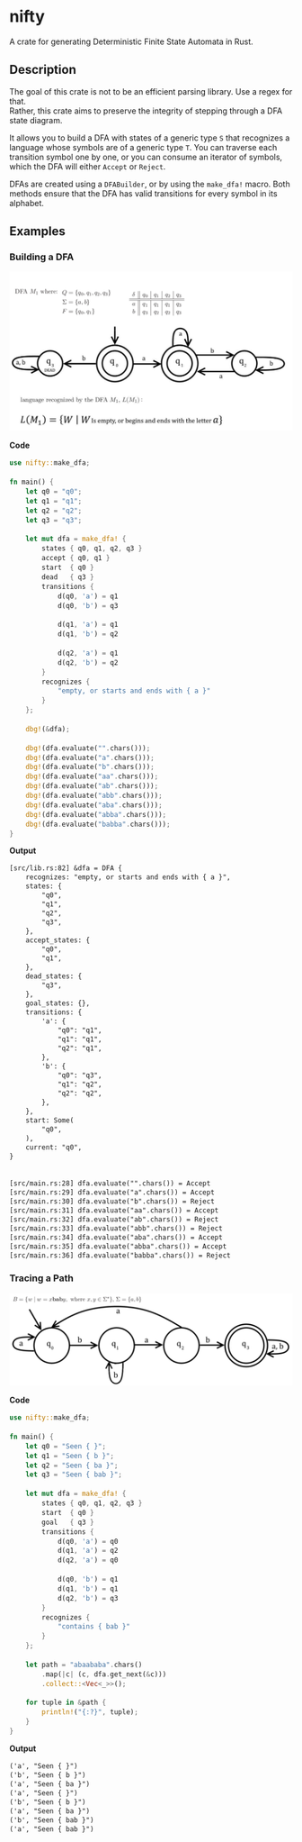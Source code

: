 # nifty
A crate for generating Deterministic Finite State Automata in Rust.  

## Description

The goal of this crate is not to be an efficient parsing library. Use a regex for that.  
Rather, this crate aims to preserve the integrity of stepping through a DFA state diagram.   

It allows you to build a DFA with states of a generic type `S` that recognizes a language
whose symbols are of a generic type `T`. You can traverse each transition symbol one by one, or you can 
consume an iterator of symbols, which the DFA will either `Accept` or `Reject`.

DFAs are created using a `DFABuilder`, or by using the `make_dfa!` macro.
Both methods ensure that the DFA has valid transitions for every symbol in its alphabet.

## Examples

### Building a DFA

![example](images/example.png)

**Code**
```rust
use nifty::make_dfa;

fn main() {
    let q0 = "q0";
    let q1 = "q1";
    let q2 = "q2";
    let q3 = "q3";

    let mut dfa = make_dfa! {
        states { q0, q1, q2, q3 }
        accept { q0, q1 }
        start  { q0 }
        dead   { q3 }
        transitions {
            d(q0, 'a') = q1
            d(q0, 'b') = q3

            d(q1, 'a') = q1
            d(q1, 'b') = q2

            d(q2, 'a') = q1
            d(q2, 'b') = q2
        }
        recognizes { 
            "empty, or starts and ends with { a }"
        }
    };

    dbg!(&dfa);

    dbg!(dfa.evaluate("".chars()));
    dbg!(dfa.evaluate("a".chars()));
    dbg!(dfa.evaluate("b".chars()));
    dbg!(dfa.evaluate("aa".chars()));
    dbg!(dfa.evaluate("ab".chars()));
    dbg!(dfa.evaluate("abb".chars()));
    dbg!(dfa.evaluate("aba".chars()));
    dbg!(dfa.evaluate("abba".chars()));
    dbg!(dfa.evaluate("babba".chars()));
}
```

**Output**
```
[src/lib.rs:82] &dfa = DFA {
    recognizes: "empty, or starts and ends with { a }",
    states: {
        "q0",
        "q1",
        "q2",
        "q3",
    },
    accept_states: {
        "q0",
        "q1",
    },
    dead_states: {
        "q3",
    },
    goal_states: {},
    transitions: {
        'a': {
            "q0": "q1",
            "q1": "q1",
            "q2": "q1",
        },
        'b': {
            "q0": "q3",
            "q1": "q2",
            "q2": "q2",
        },
    },
    start: Some(
        "q0",
    ),
    current: "q0",
}


[src/main.rs:28] dfa.evaluate("".chars()) = Accept
[src/main.rs:29] dfa.evaluate("a".chars()) = Accept
[src/main.rs:30] dfa.evaluate("b".chars()) = Reject
[src/main.rs:31] dfa.evaluate("aa".chars()) = Accept
[src/main.rs:32] dfa.evaluate("ab".chars()) = Reject
[src/main.rs:33] dfa.evaluate("abb".chars()) = Reject
[src/main.rs:34] dfa.evaluate("aba".chars()) = Accept
[src/main.rs:35] dfa.evaluate("abba".chars()) = Accept
[src/main.rs:36] dfa.evaluate("babba".chars()) = Reject
```

### Tracing a Path

![example](images/example2.png)

**Code**
```rust
use nifty::make_dfa;

fn main() {
    let q0 = "Seen { }";
    let q1 = "Seen { b }";
    let q2 = "Seen { ba }";
    let q3 = "Seen { bab }";

    let mut dfa = make_dfa! {
        states { q0, q1, q2, q3 }
        start  { q0 }
        goal   { q3 }
        transitions {
            d(q0, 'a') = q0
            d(q1, 'a') = q2
            d(q2, 'a') = q0

            d(q0, 'b') = q1
            d(q1, 'b') = q1
            d(q2, 'b') = q3
        }
        recognizes {
            "contains { bab }"
        }
    };  

    let path = "abaababa".chars()
        .map(|c| (c, dfa.get_next(&c)))
        .collect::<Vec<_>>();

    for tuple in &path {
        println!("{:?}", tuple);
    }   
}
```

**Output**
```text
('a', "Seen { }")
('b', "Seen { b }")
('a', "Seen { ba }")
('a', "Seen { }")
('b', "Seen { b }")
('a', "Seen { ba }")
('b', "Seen { bab }")
('a', "Seen { bab }")
```
